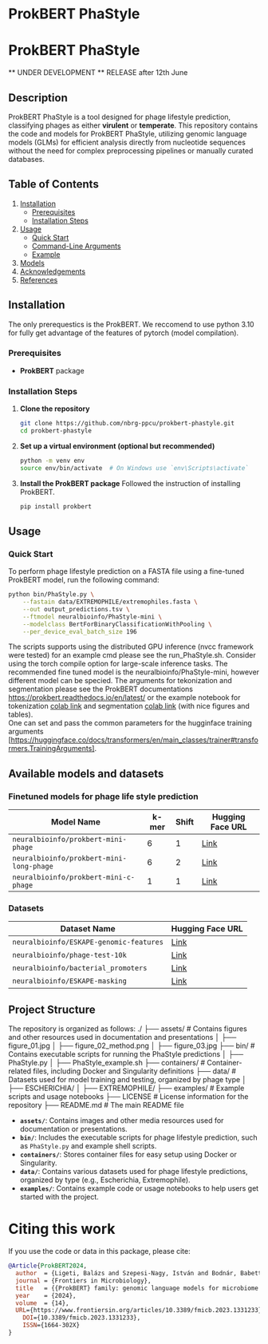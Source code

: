 # ProkBERT PhaStyle


# ProkBERT PhaStyle
** UNDER DEVELOPMENT **
RELEASE after 12th June



## Description

ProkBERT PhaStyle is a tool designed for phage lifestyle prediction, classifying phages as either **virulent** or **temperate**. This repository contains the code and models for ProkBERT PhaStyle, utilizing genomic language models (GLMs) for efficient analysis directly from nucleotide sequences without the need for complex preprocessing pipelines or manually curated databases.

## Table of Contents

1. [Installation](#installation)
    - [Prerequisites](#prerequisites)
    - [Installation Steps](#installation-steps)
2. [Usage](#usage)
    - [Quick Start](#quick-start)
    - [Command-Line Arguments](#command-line-arguments)
    - [Example](#example)
3. [Models](#models)
4. [Acknowledgements](#acknowledgements)
5. [References](#references)

## Installation
The only prerequestics is the ProkBERT. We reccomend to use python 3.10 for fully get advantage of the features of pytorch (model compilation).

### Prerequisites
- **ProkBERT** package

### Installation Steps


1. **Clone the repository**

    ```bash
    git clone https://github.com/nbrg-ppcu/prokbert-phastyle.git
    cd prokbert-phastyle
    ```

2. **Set up a virtual environment (optional but recommended)**

    ```bash
    python -m venv env
    source env/bin/activate  # On Windows use `env\Scripts\activate`
    ```

3. **Install the ProkBERT package**
    Followed the instruction of installing ProkBERT.     

    ```bash
    pip install prokbert
    ```


## Usage

### Quick Start

To perform phage lifestyle prediction on a FASTA file using a fine-tuned ProkBERT model, run the following command:

```bash
python bin/PhaStyle.py \
    --fastain data/EXTREMOPHILE/extremophiles.fasta \
    --out output_predictions.tsv \
    --ftmodel neuralbioinfo/PhaStyle-mini \
    --modelclass BertForBinaryClassificationWithPooling \
    --per_device_eval_batch_size 196
```
The scripts supports using the distributed GPU inference (nvcc framework were tested) for an example cmd please see the run_PhaStyle.sh. Consider using the torch compile option for large-scale inference tasks. 
The recommended fine tuned model is the neuralbioinfo/PhaStyle-mini, however different model can be specied. The arguments for tekonization  and segmentation please see the ProkBERT documentations https://prokbert.readthedocs.io/en/latest/ or the example notebook for tokenization [colab link](https://colab.research.google.com/github/nbrg-ppcu/prokbert/blob/main/examples/Tokenization.ipynb) and segmentation [colab link](https://colab.research.google.com/github/nbrg-ppcu/prokbert/blob/main/examples/Segmentation.ipynb) (with nice figures and tables).  
One can set and pass the common parameters for the hugginface training arguments [https://huggingface.co/docs/transformers/en/main_classes/trainer#transformers.TrainingArguments]. 


## Available models and datasets
### Finetuned models for phage life style prediction

| Model Name | k-mer | Shift | Hugging Face URL |
| --- | --- | --- | --- |
| `neuralbioinfo/prokbert-mini-phage` | 6 | 1 | [Link](https://huggingface.co/neuralbioinfo/prokbert-mini-phage) |
| `neuralbioinfo/prokbert-mini-long-phage` | 6 | 2 | [Link](https://huggingface.co/neuralbioinfo/prokbert-mini-long-phage) |
| `neuralbioinfo/prokbert-mini-c-phage` | 1 | 1 | [Link](https://huggingface.co/neuralbioinfo/prokbert-mini-c-phage) |



### Datasets

| Dataset Name | Hugging Face URL |
| --- | --- |
| `neuralbioinfo/ESKAPE-genomic-features` | [Link](https://huggingface.co/datasets/neuralbioinfo/ESKAPE-genomic-features) |
| `neuralbioinfo/phage-test-10k` | [Link](https://huggingface.co/datasets/neuralbioinfo/phage-test-10k) |
| `neuralbioinfo/bacterial_promoters` | [Link](https://huggingface.co/datasets/neuralbioinfo/bacterial_promoters) |
| `neuralbioinfo/ESKAPE-masking` | [Link](https://huggingface.co/datasets/neuralbioinfo/ESKAPE-masking) |

## Project Structure

The repository is organized as follows:
./ ├── assets/ # Contains figures and other resources used in documentation and presentations │ ├── figure_01.jpg │ ├── figure_02_method.png │ ├── figure_03.jpg ├── bin/ # Contains executable scripts for running the PhaStyle predictions │ ├── PhaStyle.py │ ├── PhaStyle_example.sh ├── containers/ # Container-related files, including Docker and Singularity definitions ├── data/ # Datasets used for model training and testing, organized by phage type │ ├── ESCHERICHIA/ │ ├── EXTREMOPHILE/ ├── examples/ # Example scripts and usage notebooks ├── LICENSE # License information for the repository ├── README.md # The main README file


- **`assets/`**: Contains images and other media resources used for documentation or presentations.
- **`bin/`**: Includes the executable scripts for phage lifestyle prediction, such as `PhaStyle.py` and example shell scripts.
- **`containers/`**: Stores container files for easy setup using Docker or Singularity.
- **`data/`**: Contains various datasets used for phage lifestyle predictions, organized by type (e.g., Escherichia, Extremophile).
- **`examples/`**: Contains example code or usage notebooks to help users get started with the project.


# Citing this work

If you use the code or data in this package, please cite:

```bibtex
@Article{ProkBERT2024,
  author  = {Ligeti, Balázs and Szepesi-Nagy, István and Bodnár, Babett and Ligeti-Nagy, Noémi and Juhász, János},
  journal = {Frontiers in Microbiology},
  title   = {{ProkBERT} family: genomic language models for microbiome applications},
  year    = {2024},
  volume  = {14},
  URL={https://www.frontiersin.org/articles/10.3389/fmicb.2023.1331233},       
	DOI={10.3389/fmicb.2023.1331233},      
	ISSN={1664-302X}
}
```



